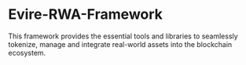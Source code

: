 # Evire-RWA-Framework
This framework provides the essential tools and libraries to seamlessly tokenize, manage and integrate real-world assets into the blockchain ecosystem.
